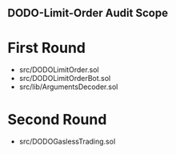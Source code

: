 ## DODO-Limit-Order Audit Scope

# First Round

- src/DODOLimitOrder.sol
- src/DODOLimitOrderBot.sol
- src/lib/ArgumentsDecoder.sol

# Second Round

- src/DODOGaslessTrading.sol